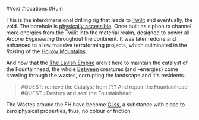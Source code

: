 ---
---

\#Void #locations #Ruin 

This is the interdimensional drilling rig that leads to [Twilit](..\..\..\..\..\..\Planes\Twilit.md) and eventually, the void.
The borehole is [physically accessible](The%20Abyss.md). 
Once built as siphon to channel more energies from the Twilit into the material realm, designed to power all *Arcane Engineering* throughout the continent. It was later redone and enhanced to allow massive terraforming projects, which culminated in the *Raising* of the [Hollow Mountains](..\..\Hollow%20Mountains\Hollow%20Mountains.md). 

And now that the [The Lavish Empire](..\..\..\..\..\..\..\Groupings\Factions\The%20Lavish%20Empire.md) aren't here to maintain the catalyst of the Fountainhead, the whole [Between](..\..\..\..\..\..\Planes\Between.md) creatures (and -energies) come crawling through the wastes, corrupting the landscape and it's residents. 

 > 
 > \#QUEST: retrieve the Catalyst from ??? And repair the Fountainhead
 > \#QUEST : Destroy and seal the Fountainhead

The Wastes around the FH have become [Gliss](..\..\..\..\..\..\..\Items\Components,%20Ingredients\Chunk%20of%20Gliss.md), a substance with close to zero physical properties, thus, no colour or friction
